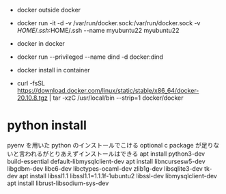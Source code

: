 - docker outside docker
- docker run -it -d -v /var/run/docker.sock:/var/run/docker.sock -v $HOME/.ssh:$HOME/.ssh --name myubuntu22 myubuntu22
  <!-- restartはダメ -->
  <!-- - docker restart -v /var/run/docker.sock:/var/run/docker/sock -v ~/.ssh:~/.ssh myubuntu22 -->

- docker in docker
- docker run --privileged --name dind -d docker:dind

- docker install in container
- curl -fsSL https://download.docker.com/linux/static/stable/x86_64/docker-20.10.8.tgz | tar -xzC /usr/local/bin --strip=1 docker/docker

# python install

pyenv を用いた python のインストールでこける
optional c package が足りないと言われるがとりあえずインストールはできる
apt install python3-dev build-essential default-libmysqlclient-dev
apt install libncursesw5-dev libgdbm-dev libc6-dev libctypes-ocaml-dev zlib1g-dev libsqlite3-dev tk-dev
apt install libssl1.1 libssl1.1=1.1.1f-1ubuntu2 libssl-dev libmysqlclient-dev
apt install librust-libsodium-sys-dev
